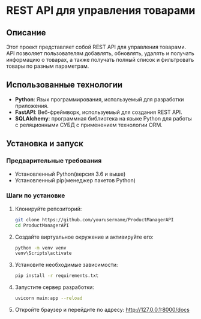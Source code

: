 # REST API для управления товарами

## Описание

Этот проект представляет собой REST API для управления товарами. API позволяет пользователям добавлять, обновлять, удалять и получать информацию о товарах, а также получать полный список и фильтровать товары по разным параметрам.

## Использованные технологии

- **Python**: Язык программирования, используемый для разработки приложения.
- **FastAPI**: Веб-фреймворк, используемый для создания REST API.
- **SQLAlchemy**: программная библиотека на языке Python для работы с реляционными СУБД с применением технологии ORM.

## Установка и запуск

### Предварительные требования

- Установленный Python(версия 3.6 и выше)
- Установленный pip(менеджер пакетов Python)

### Шаги по установке

1. Клонируйте репозиторий:

    ```bash
   git clone https://github.com/yourusername/ProductManagerAPI
   cd ProductManagerAPI

2. Создайте виртуальное окружение и активируйте его:

    ```bash
   python -m venv venv
   venv\Scripts\activate

3. Установите необходимые зависимости: 
   
   ```bash
   pip install -r requirements.txt

4. Запустите сервер разработки:

    ```bash
   uvicorn main:app --reload

5. Откройте браузер и перейдите по адресу: http://127.0.0.1:8000/docs
